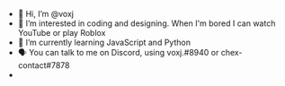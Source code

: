 - 👋 Hi, I’m @voxj
- 👀 I’m interested in coding and designing. When I'm bored I can watch YouTube or play Roblox
- 🌱 I’m currently learning JavaScript and Python
- 🗣️ You can talk to me on Discord, using voxj.#8940 or chex-contact#7878
- 
